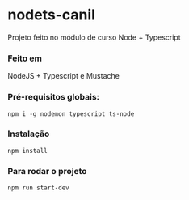 # nodets-canil
Projeto feito no módulo de curso Node + Typescript

### Feito em

NodeJS + Typescript e Mustache 

### Pré-requisitos globais:
`npm i -g nodemon typescript ts-node`

### Instalação
`npm install`

### Para rodar o projeto 
`npm run start-dev`

